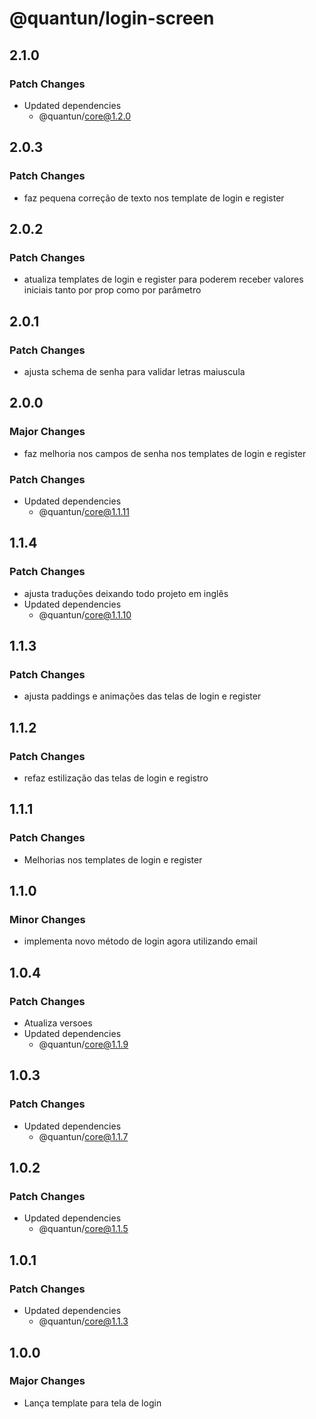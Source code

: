 # @quantun/login-screen

## 2.1.0

### Patch Changes

- Updated dependencies
  - @quantun/core@1.2.0

## 2.0.3

### Patch Changes

- faz pequena correção de texto nos template de login e register

## 2.0.2

### Patch Changes

- atualiza templates de login e register para poderem receber valores iniciais tanto por prop como por parâmetro

## 2.0.1

### Patch Changes

- ajusta schema de senha para validar letras maiuscula

## 2.0.0

### Major Changes

- faz melhoria nos campos de senha nos templates de login e register

### Patch Changes

- Updated dependencies
  - @quantun/core@1.1.11

## 1.1.4

### Patch Changes

- ajusta traduções deixando todo projeto em inglês
- Updated dependencies
  - @quantun/core@1.1.10

## 1.1.3

### Patch Changes

- ajusta paddings e animações das telas de login e register

## 1.1.2

### Patch Changes

- refaz estilização das telas de login e registro

## 1.1.1

### Patch Changes

- Melhorias nos templates de login e register

## 1.1.0

### Minor Changes

- implementa novo método de login agora utilizando email

## 1.0.4

### Patch Changes

- Atualiza versoes
- Updated dependencies
  - @quantun/core@1.1.9

## 1.0.3

### Patch Changes

- Updated dependencies
  - @quantun/core@1.1.7

## 1.0.2

### Patch Changes

- Updated dependencies
  - @quantun/core@1.1.5

## 1.0.1

### Patch Changes

- Updated dependencies
  - @quantun/core@1.1.3

## 1.0.0

### Major Changes

- Lança template para tela de login
